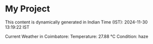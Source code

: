 # My Project

This content is dynamically generated in Indian Time (IST): 2024-11-30 13:19:22 IST


Current Weather in Coimbatore:
Temperature: 27.88 °C
Condition: haze
